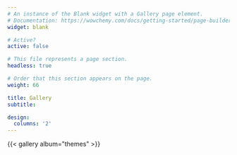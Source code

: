 ```yaml
---
# An instance of the Blank widget with a Gallery page element.
# Documentation: https://wowchemy.com/docs/getting-started/page-builder/
widget: blank

# Active?
active: false

# This file represents a page section.
headless: true

# Order that this section appears on the page.
weight: 66

title: Gallery
subtitle:

design:
  columns: '2'
---
```


{{< gallery album="themes" >}}
